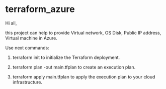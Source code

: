 # terraform_azure

Hi all,

this project can help to provide Virtual network, OS Disk, Public IP address, Virtual machine in Azure.

Use next commands:

1. terraform init
   to initialize the Terraform deployment.

2. terraform plan -out main.tfplan
    to create an execution plan.

3. terraform apply main.tfplan
to apply the execution plan to your cloud infrastructure.
